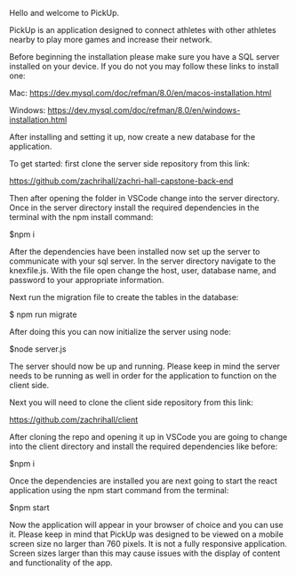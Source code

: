 Hello and welcome to PickUp. 

PickUp is an application designed to connect athletes with other athletes nearby to play more games and increase their network. 

Before beginning the installation please make sure you have a SQL server installed on your device. If you do not you may follow these links to install one: 

Mac: https://dev.mysql.com/doc/refman/8.0/en/macos-installation.html

Windows: https://dev.mysql.com/doc/refman/8.0/en/windows-installation.html

After installing and setting it up, now create a new database for the application. 

To get started: first clone the server side repository from this link: 

https://github.com/zachrihall/zachri-hall-capstone-back-end
 
Then after opening the folder in VSCode change into the server directory. Once in the server directory install the required dependencies in the terminal with the npm install command: 

$npm i 

After the dependencies have been installed now set up the server to communicate with your sql server. In the server directory navigate to the knexfile.js. With the file open change the host, user, database name, and password to your appropriate information. 

Next run the migration file to create the tables in the database: 

$ npm run migrate 

After doing this you can now initialize the server using node: 

$node server.js

The server should now be up and running. Please keep in mind the server needs to be running as well in order for the application to function on the client side. 

Next you will need to clone the client side  repository from this link: 

https://github.com/zachrihall/client

After cloning the repo and opening it up in VSCode you are going to change into the client directory and install the required dependencies like before: 

$npm i 

Once the dependencies are installed you are next going to start the react application using the npm start command from the terminal: 

$npm start 

Now the application will appear in your browser of choice and you can use it. Please keep in mind that PickUp was designed to be viewed on a mobile screen size no larger than 760 pixels. It is not a fully responsive application. Screen sizes larger than this may cause issues with the display of content and functionality of the app.  

